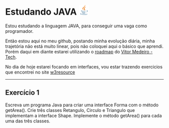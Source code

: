 
# Estudando JAVA ![Java Logo](./assets/images/javalogo.png "Java logo")

Estou estudando a linguagem JAVA, para conseguir uma vaga como programador.

Então estou aqui no meu github, postando minha evolução diária, minha trajetória não está muito linear, pois não coloquei aqui o básico que aprendi. Porém daqui em diante estarei utilizando o [roadmap](https://whimsical.com/desenvolvedor-java-3YT4xahGzLTAswXPztaH2r) do [Vitor Medeiro - Tech](https://youtube.com/@medeirotech?si=dX4J45GgC5vN9AjI).

No dia de hoje estarei focando em interfaces, vou estar trazendo exercicios que encontrei no site [w3resource](https://www.w3resource.com/java-exercises/index-interface.php)

--- 

## Exercício 1

Escreva um programa Java para criar uma interface Forma com o método getArea(). Crie três classes Retangulo, Circulo e Triangulo que implementam a interface Shape. Implemente o método getArea() para cada uma das três classes.